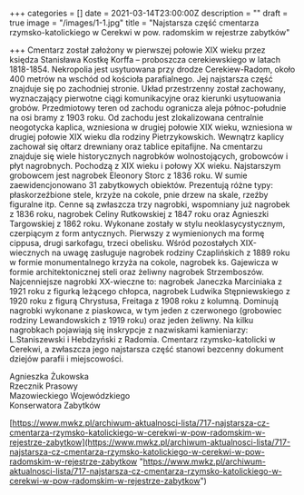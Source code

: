 +++
categories = []
date = 2021-03-14T23:00:00Z
description = ""
draft = true
image = "/images/1-1.jpg"
title = "Najstarsza część cmentarza rzymsko-katolickiego w Cerekwi w pow. radomskim w rejestrze zabytków"

+++
Cmentarz został założony w pierwszej połowie XIX wieku przez księdza Stanisława Kostkę Korffa – proboszcza cerekiewskiego w latach 1818-1854. Nekropolia jest usytuowana przy drodze Cerekiew-Radom, około 400 metrów na wschód od kościoła parafialnego. Jej najstarsza część znajduje się po zachodniej stronie. Układ przestrzenny został zachowany, wyznaczający pierwotne ciągi komunikacyjne oraz kierunki usytuowania grobów. Przedmiotowy teren od zachodu ogranicza aleja północ-południe na osi bramy z 1903 roku. Od zachodu jest zlokalizowana centralnie neogotycka kaplica, wzniesiona w drugiej połowie XIX wieku, wzniesiona w drugiej połowie XIX wieku dla rodziny Pietrzykowskich. Wewnątrz kaplicy zachował się ołtarz drewniany oraz tablice epitafijne. Na cmentarzu znajduje się wiele historycznych nagrobków wolnostojących, grobowców i płyt nagrobnych. Pochodzą z XIX wieku i połowy XX wieku. Najstarszym grobowcem jest nagrobek Eleonory Storc z 1836 roku. W sumie zaewidencjonowano 31 zabytkowych obiektów. Prezentują różne typy: płaskorzeźbione stele, krzyże na cokole, pnie drzew na skale, rzeźby figuralne itp. Cenne są zwłaszcza trzy nagrobki, wspomniany już nagrobek z 1836 roku, nagrobek Celiny Rutkowskiej z 1847 roku oraz Agnieszki Targowskiej z 1862 roku. Wykonane zostały w stylu neoklasycystycznym, czerpiącym z form antycznych. Pierwszy z wymienionych ma formę cippusa, drugi sarkofagu, trzeci obelisku. Wśród pozostałych XIX-wiecznych na uwagę zasługuje nagrobek rodziny Czaplińskich z 1889 roku w formie monumentalnego krzyża na cokole, nagrobek ks. Gajewicza w formie architektonicznej steli oraz żeliwny nagrobek Strzemboszów. Najcenniejsze nagrobki XX-wieczne to: nagrobek Janeczka Marciniaka z 1921 roku z figurką leżącego chłopca, nagrobek Ludwika Stępniewskiego z 1920 roku z figurą Chrystusa, Freitaga z 1908 roku z kolumną. Dominują nagrobki wykonane z piaskowca, w tym jeden z czerwonego (grobowiec rodziny Lewandowskich z 1919 roku) oraz jeden żeliwny. Na kilku nagrobkach pojawiają się inskrypcje z nazwiskami kamieniarzy: L.Staniszewski i Hebdzyński z Radomia. Cmentarz rzymsko-katolicki w Cerekwi, a zwłaszcza jego najstarsza część stanowi bezcenny dokument dziejów parafii i miejscowości.

Agnieszka Żukowska  
Rzecznik Prasowy  
Mazowieckiego Wojewódzkiego  
Konserwatora Zabytków

[https://www.mwkz.pl/archiwum-aktualnosci-lista/717-najstarsza-cz-cmentarza-rzymsko-katolickiego-w-cerekwi-w-pow-radomskim-w-rejestrze-zabytkow](https://www.mwkz.pl/archiwum-aktualnosci-lista/717-najstarsza-cz-cmentarza-rzymsko-katolickiego-w-cerekwi-w-pow-radomskim-w-rejestrze-zabytkow "https://www.mwkz.pl/archiwum-aktualnosci-lista/717-najstarsza-cz-cmentarza-rzymsko-katolickiego-w-cerekwi-w-pow-radomskim-w-rejestrze-zabytkow")